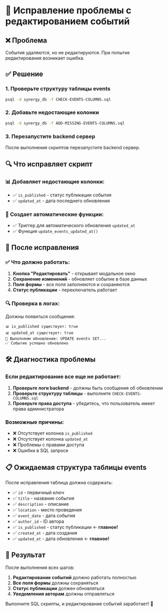 # 🔧 Исправление проблемы с редактированием событий

## ❌ Проблема
События удаляются, но не редактируются. При попытке редактирования возникает ошибка.

## ✅ Решение

### 1. Проверьте структуру таблицы events

```bash
psql -d synergy_db -f CHECK-EVENTS-COLUMNS.sql
```

### 2. Добавьте недостающие колонки

```bash
psql -d synergy_db -f ADD-MISSING-EVENTS-COLUMNS.sql
```

### 3. Перезапустите backend сервер

После выполнения скриптов перезапустите backend сервер.

## 🔍 Что исправляет скрипт

### 📊 **Добавляет недостающие колонки:**
- ✅ `is_published` - статус публикации события
- ✅ `updated_at` - дата последнего обновления

### 🔧 **Создает автоматические функции:**
- ✅ Триггер для автоматического обновления `updated_at`
- ✅ Функция `update_events_updated_at()`

## 🚀 После исправления

### ✅ **Что должно работать:**
1. **Кнопка "Редактировать"** - открывает модальное окно
2. **Сохранение изменений** - обновляет событие в базе данных
3. **Поля формы** - все поля заполняются и сохраняются
4. **Статус публикации** - переключатель работает

### 🔍 **Проверка в логах:**
Должны появиться сообщения:
```
📊 is_published существует: true
📊 updated_at существует: true
🔧 Выполняем обновление: UPDATE events SET...
✅ Событие успешно обновлено
```

## 🛠️ **Диагностика проблемы**

### **Если редактирование все еще не работает:**

1. **Проверьте логи backend** - должны быть сообщения об обновлении
2. **Проверьте структуру таблицы** - выполните `CHECK-EVENTS-COLUMNS.sql`
3. **Проверьте права доступа** - убедитесь, что пользователь имеет права администратора

### **Возможные причины:**
- ❌ Отсутствует колонка `is_published`
- ❌ Отсутствует колонка `updated_at`
- ❌ Проблемы с правами доступа
- ❌ Ошибки в SQL запросе

## 📋 **Ожидаемая структура таблицы events**

После исправления таблица должна содержать:
- ✅ `id` - первичный ключ
- ✅ `title` - название события
- ✅ `description` - описание
- ✅ `location` - место проведения
- ✅ `event_date` - дата события
- ✅ `author_id` - ID автора
- ✅ `is_published` - статус публикации ← **главное!**
- ✅ `created_at` - дата создания
- ✅ `updated_at` - дата обновления ← **главное!**

## 🎯 **Результат**

После выполнения всех шагов:
1. **Редактирование событий** должно работать полностью
2. **Все поля формы** должны сохраняться
3. **Статус публикации** должен обновляться
4. **Уведомления авторам** должны отправляться

Выполните SQL скрипты, и редактирование событий заработает! 🎉
